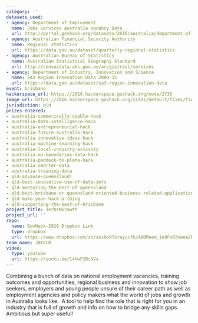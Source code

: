 ```yaml
---
category: ''
datasets_used:
- agency: Department of Employment
  name: Jobs Services Australia Vacancy Data
  url: http://portal.govhack.org/datasets/2016/australia/department-of-employment/jobs-services-australia-vacancy-data.html
- agency: Australian Financial Security Authority
  name: Regional statistics
  url: https://data.gov.au/dataset/quarterly-regional-statistics
- agency: Australian Bureau of Statistics
  name: Australian Statistical Geography Standard
  url: http://censusdata.abs.gov.au/arcgis/rest/services
- agency: Department of Industry, Innovation and Science
  name: SA3 Region Innovation Data 2009-15
  url: https://data.gov.au/dataset/sa3-region-innovation-data
event: brisbane
hackerspace_url: https://2016.hackerspace.govhack.org/node/2736
image_url: https://2016.hackerspace.govhack.org/sites/default/files/field/image/13884457_10157172226385048_698517090_n.jpg
jurisdiction: qld
prizes-entered:
- australia-commerically-viable-hack
- australia-data-intelligence-hack
- australia-entrepreneurial-hack
- australia-future-australia-hack
- australia-innovative-ideas-hack
- australia-machine-learning-hack
- australia-local-industry-activity
- australia-no-boundaries-data-hack
- australia-paddock-to-plate-hack
- australia-smarter-data
- australia-training-data
- qld-advance-queensland!
- qld-best-innovative-use-of-data-sets
- qld-mentoring-the-best-of-queensland
- qld-best-brisbane-or-queensland-oriented-business-related-application
- qld-make-your-hack-a-thing
- qld-supporting-the-best-of-brisbane
project_title: JerbsNGrowth
project_url: ''
repo:
  name: GovHack-2016 Dropbox Link
  type: dropbox
  url: https://www.dropbox.com/sh/soi8p97xraycifk/AABMaam_1e9FvB3nweaZK2iYa?dl=0
team_name: JBTECH
video:
  type: youtube
  url: https://youtu.be/14VwP2BcSVs
---
```


Combining a bunch of data on national employment vacancies, training outcomes and opportunities, regional business and innovation to show job seekers, employers and young people unsure of their career path as well as employment agencies and policy makers what the world of jobs and growth in Australia looks like.  A tool to help find the role that is right for you in an industry that is full of growth and info on how to bridge any skills gaps. Ambitious but super useful!
